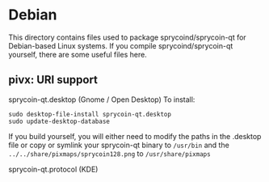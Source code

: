 
Debian
====================
This directory contains files used to package sprycoind/sprycoin-qt
for Debian-based Linux systems. If you compile sprycoind/sprycoin-qt yourself, there are some useful files here.

## pivx: URI support ##


sprycoin-qt.desktop  (Gnome / Open Desktop)
To install:

	sudo desktop-file-install sprycoin-qt.desktop
	sudo update-desktop-database

If you build yourself, you will either need to modify the paths in
the .desktop file or copy or symlink your sprycoin-qt binary to `/usr/bin`
and the `../../share/pixmaps/sprycoin128.png` to `/usr/share/pixmaps`

sprycoin-qt.protocol (KDE)

